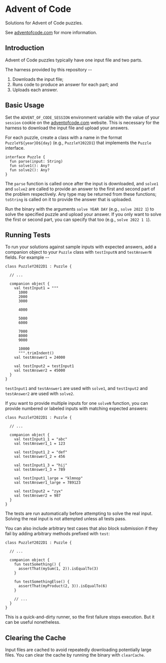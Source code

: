 # Advent of Code

Solutions for Advent of Code puzzles.

See [adventofcode.com](https://adventofcode.com/) for more information.

## Introduction

Advent of Code puzzles typically have one input file and two parts.

The harness provided by this repository --

1. Downloads the input file;
2. Runs code to produce an answer for each part; and
3. Uploads each answer.

## Basic Usage

Set the `ADVENT_OF_CODE_SESSION` environment variable with the value of your
`session` cookie on the [adventofcode.com](https://adventofcode.com/) website. This
is necessary for the harness to download the input file and upload your answers.

For each puzzle, create a class with a name in the format `PuzzleY${year}D${day}`
(e.g., `PuzzleY2022D1`) that implements the `Puzzle` interface.

```
interface Puzzle {
  fun parse(input: String)
  fun solve1(): Any?
  fun solve2(): Any?
}
```

The `parse` function is called once after the input is downloaded, and `solve1` and
`solve2` are called to provide an answer to the first and second part of the
problem respectively. Any type may be returned from these functions; `toString` is
called on it to provide the answer that is uploaded.

Run the binary with the arguments `solve YEAR DAY` (e.g., `solve 2022 1`) to solve
the specified puzzle and upload your answer. If you only want to solve the first or
second part, you can specify that too (e.g., `solve 2022 1 1`).

## Running Tests

To run your solutions against sample inputs with expected answers, add a companion
object to your `Puzzle` class with `testInputN` and `testAnswerN` fields. For
example --

```
class PuzzleY2022D1 : Puzzle {

  // ...

  companion object {
    val testInput1 = """
      1000
      2000
      3000
      
      4000
      
      5000
      6000
      
      7000
      8000
      9000
      
      10000
      """.trimIndent()
    val testAnswer1 = 24000

    val testInput2 = testInput1
    val testAnswer2 = 45000
  }
}
```

`testInput1` and `testAnswer1` are used with `solve1`, and `testInput2` and
`testAnswer2` are used with `solve2`.

If you want to provide multiple inputs for one `solveN` function, you can provide
numbered or labeled inputs with matching expected answers:

```
class PuzzleY2022D1 : Puzzle {

  // ...

  companion object {
    val testInput1_1 = "abc"
    val testAnswer1_1 = 123

    val testInput1_2 = "def"
    val testAnswer1_2 = 456
    
    val testInput1_3 = "hij"
    val testAnswer1_3 = 789
    
    val testInput1_large = "klmnop"
    val testAnswer1_large = 789123

    val testInput2 = "zyx"
    val testAnswer2 = 987
  }
}
```

The tests are run automatically before attempting to solve the real input. Solving
the real input is not attempted unless all tests pass.

You can also include arbitrary test cases that also block submission if they fail
by adding arbitrary methods prefixed with `test`:

```
class PuzzleY2022D1 : Puzzle {

  // ...

  companion object {
    fun testSomething() {
      assertThat(mySum(1, 2)).isEqualTo(3)
    }

    fun testSomethingElse() {
      assertThat(myProduct(2, 3)).isEqualTo(6)
    }

    // ...
  }
}
```

This is a quick-and-dirty runner, so the first failure stops execution. But it can
be useful nonetheless.

## Clearing the Cache

Input files are cached to avoid repeatedly downloading potentially large files. You
can clear the cache by running the binary with `clearCache`.
